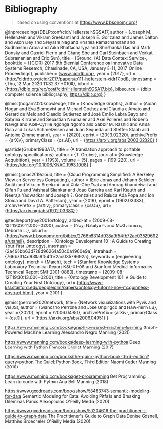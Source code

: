# Bibliography

> based on using conventions at <https://www.bibsonomy.org/>


@inproceedings{DBLP:conf/cidr/HellersteinSGSA17,
  author    = {Joseph M. Hellerstein and
               Vikram Sreekanti and
               Joseph E. Gonzalez and
               James Dalton and
               Akon Dey and
               Sreyashi Nag and
               Krishna Ramachandran and
               Sudhanshu Arora and
               Arka Bhattacharyya and
               Shirshanka Das and
               Mark Donsky and
               Gabriel Fierro and
               Chang She and
               Carl Steinbach and
               Venkat Subramanian and
               Eric Sun},
  title     = {Ground: {A} Data Context Service},
  booktitle = {{CIDR} 2017, 8th Biennial Conference on Innovative Data Systems Research,
               Chaminade, CA, USA, January 8-11, 2017, Online Proceedings},
  publisher = {www.cidrdb.org},
  year      = {2017},
  url       = {http://cidrdb.org/cidr2017/papers/p111-hellerstein-cidr17.pdf},
  timestamp = {Thu, 12 Mar 2020 11:32:37 +0100},
  biburl    = {https://dblp.org/rec/conf/cidr/HellersteinSGSA17.bib},
  bibsource = {dblp computer science bibliography, https://dblp.org}
}


@misc{hogan2020knowledge,
  title = {Knowledge Graphs}, 
  author = {Aidan Hogan and Eva Blomqvist and Michael Cochez and Claudia d'Amato and Gerard de Melo and Claudio Gutierrez and José Emilio Labra Gayo and Sabrina Kirrane and Sebastian Neumaier and Axel Polleres and Roberto Navigli and Axel-Cyrille Ngonga Ngomo and Sabbir M. Rashid and Anisa Rula and Lukas Schmelzeisen and Juan Sequeda and Steffen Staab and Antoine Zimmermann},
  year = {2020},
  eprint = {2003.02320},
  archivePrefix = {arXiv},
  primaryClass = {cs.AI},
  url = {https://arxiv.org/abs/2003.02320}
}

@article{Gruber1993ATA,
  title = {A translation approach to portable ontology specifications},
  author = {T. Gruber},
  journal = {Knowledge Acquisition},
  year = {1993},
  volume = {5},
  pages = {199-220},
  url = {https://doi.org/10.1006/KNAC.1993.1008}
}

@misc{jonas2019cloud,
  title = {Cloud Programming Simplified: A Berkeley View on Serverless Computing}, 
  author = {Eric Jonas and Johann Schleier-Smith and Vikram Sreekanti and Chia-Che Tsai and Anurag Khandelwal and Qifan Pu and Vaishaal Shankar and Joao Carreira and Karl Krauth and Neeraja Yadwadkar and Joseph E. Gonzalez and Raluca Ada Popa and Ion Stoica and David A. Patterson},
  year = {2019},
  eprint = {1902.03383},
  archivePrefix = {arXiv},
  primaryClass = {cs.OS},
  url = {https://arxiv.org/abs/1902.03383}
}

@techreport{noy2001ontology,
  added-at = {2009-08-12T19:29:41.000+0200},
  author = {Noy, Natalya F. and McGuinness, Deborah L.},
  biburl = {https://www.bibsonomy.org/bibtex/2766b8314d938a9f54fb72ac03529692a/utahell},
  description = {Ontology Development 101: A Guide to Creating Your First Ontology},
  interhash = {2a496bb63d728d96264a50c0a4960e9a},
  intrahash = {766b8314d938a9f54fb72ac03529692a},
  keywords = {engineering ontology},
  month = {March},
  tech = {Stanford Knowledge Systems Laboratory Technical Report KSL-01-05 and Stanford Medical Informatics Technical Report SMI-2001-0880},
  timestamp = {2009-08-12T19:30:13.000+0200},
  title = {Ontology Development 101: A Guide to Creating Your First Ontology},
  url = {http://www-ksl.stanford.edu/people/dlm/papers/ontology-tutorial-noy-mcguinness-abstract.html},
  year = 2001
}

@misc{perrone2020network,
  title = {Network visualizations with Pyvis and VisJS}, 
  author = {Giancarlo Perrone and Jose Unpingco and Haw-minn Lu},
  year = {2020},
  eprint = {2006.04951},
  archivePrefix = {arXiv},
  primaryClass = {cs.SI},
  url = {https://arxiv.org/abs/2006.04951}
}


https://www.manning.com/books/graph-powered-machine-learning
Graph-Powered Machine Learning
Alessandro Negro
Manning (2021)

https://www.manning.com/books/deep-learning-with-python
Deep Learning with Python 
François Chollet
Manning (2017)

https://www.manning.com/books/the-quick-python-book-third-edition?query=python
The Quick Python Book, Third Edition 
Naomi Ceder
Manning (2018)

https://www.manning.com/books/get-programming
Get Programming: Learn to code with Python
Ana Bell
Manning (2018)


https://www.goodreads.com/book/show/53483743-semantic-modeling-for-data
Semantic Modeling for Data: Avoiding Pitfalls and Breaking Dilemmas
Panos Alexopoulos
O'Reilly Media (2020)

https://www.goodreads.com/book/show/50204616-the-practitioner-s-guide-to-graph-data
The Practitioner's Guide to Graph Data
Denise Gosnell, Matthias Broecheler
O'Reilly Media (2020)
